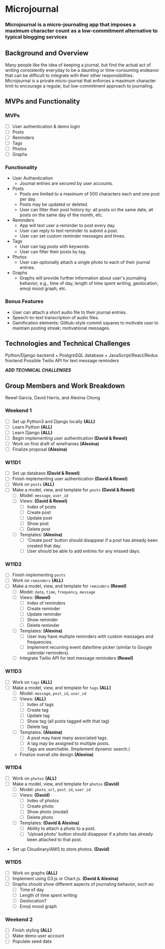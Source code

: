 # Microjournal
### Microjournal is a micro-journaling app that imposes a maximum character count as a low-commitment alternative to typical blogging services

## Background and Overview
Many people like the idea of keeping a journal, but find the actual act of writing consistently everyday to be a daunting or time-consuming endeavor that can be difficult to integrate with their other responsibilities. Microjournal is a private micro-journal that enforces a maximum character limit to encourage a regular, but low-commitment approach to journaling.

## MVPs and Functionality
### MVPs
- [ ] User authentication & demo login
- [ ] Posts
- [ ] Reminders
- [ ] Tags
- [ ] Photos
- [ ] Graphs

### Functionality
+ User Authentication
  + Journal entries are secured by user accounts.
+ Posts
  + Posts are limited to a maximum of 500 characters each and one post per day.
  + Posts may be updated or deleted.
  + User can filter their post history by: all posts on the same date, all posts on the same day of the month, etc.
+ Reminders
  + App will text user a reminder to post every day.
  + User can reply to text reminder to submit a post.
  + User can set custom reminder messages and times.
+ Tags
  + User can tag posts with keywords.
  + User can filter their posts by tag.
+ Photos
  + User can optionally attach a single photo to each of their journal entries.
+ Graphs
  + Graphs will provide further information about user's journaling behavior, e.g., time of day, length of time spent writing, geolocation, emoji mood graph, etc.

### Bonus Features
+ User can attach a short audio file to their journal entries.
+ Speech-to-text transcription of audio files.
+ Gamification elements: Github-style commit squares to motivate user to maintain posting streak; motivational messages.

## Technologies and Technical Challenges
Python/Django backend + PostgreSQL database + JavaScript/React/Redux frontend
Possible Twilio API for text message reminders


***ADD TECHNICAL CHALLENGES***

## Group Members and Work Breakdown
Rewel Garcia, David Harris, and Alexina Chong

### Weekend 1
- [ ] Set up Python3 and Django locally **(ALL)**
- [ ] Learn Python **(ALL)**
- [ ] Learn Django **(ALL)**
- [ ] Begin implementing user authentication **(David & Rewel)**
- [ ] Work on first draft of wireframes **(Alexina)**
- [ ] Finalize proposal **(Alexina)**

### W11D1
- [ ] Set up database **(David & Rewel)**
- [ ] Finish implementing user authentication **(David & Rewel)**
- [ ] Work on `posts` **(ALL)**
- [ ] Make a model, view, and template for `posts` **(David & Rewel)**
  - [ ] Model: `message`, `user_id`
  - [ ] Views: **(David & Rewel)**
    - [ ] Index of posts
    - [ ] Create post
    - [ ] Update post
    - [ ] Show post
    - [ ] Delete post
  - [ ] Templates: **(Alexina)**
    - [ ] 'Create post' button should disappear if a post has already been created that day.
    - [ ] User should be able to add entries for any missed days.

### W11D2
- [ ] Finish implementing `posts`
- [ ] Work on `reminders` **(ALL)**
- [ ] Make a model, view, and template for `reminders` **(Rewel)**
  - [ ] Model: `date`, `time`, `frequency`, `message`
  - [ ] Views: **(Rewel)**
    - [ ] Index of reminders
    - [ ] Create reminder
    - [ ] Update reminder
    - [ ] Show reminder
    - [ ] Delete reminder
  - [ ] Templates: **(Alexina)**
    - [ ] User may have multiple reminders with custom messages and frequencies.
    - [ ] Implement recurring event date/time picker (similar to Google calendar reminders).
  - [ ] Integrate Twilio API for text message reminders **(Rewel)**

### W11D3
- [ ] Work on `tags` **(ALL)**
- [ ] Make a model, view, and template for `tags` **(ALL)**
  - [ ] Model: `message`, `post_id`, `user_id`
  - [ ] Views: **(ALL)**
    - [ ] Index of tags
    - [ ] Create tag
    - [ ] Update tag
    - [ ] Show tag (all posts tagged with that tag)
    - [ ] Delete tag
  - [ ] Templates: **(Alexina)**
    - [ ] A post may have many associated tags.
    - [ ] A tag may be assigned to multiple posts.
    - [ ] Tags are searchable. (Implement dynamic search.)
  - Finalize overall site design **(Alexina)**

### W11D4
- [ ] Work on `photos` **(ALL)**
- [ ] Make a model, view, and template for `photos` **(David)**
  - [ ] Model: `photo_url`, `post_id`, `user_id`
  - [ ] Views: **(David)**
    - [ ] Index of photos
    - [ ] Create photo
    - [ ] Show photo (modal)
    - [ ] Delete photo
  - [ ] Templates: **(David & Alexina)**
    - [ ] Ability to attach a photo to a post.
    - [ ] 'Upload photo' button should disappear if a photo has already been attached to that post.
- Set up Cloudinary/AWS to store photos. **(David)**

### W11D5
- [ ] Work on graphs **(ALL)**
- [ ] Implement using D3.js or Chart.js. **(David & Alexina)**
- [ ] Graphs should show different aspects of journaling behavior, such as:
  - [ ] Time of day
  - [ ] Length of time spent writing
  - [ ] Geolocation?
  - [ ] Emoji mood graph

### Weekend 2
- [ ] Finish styling **(ALL)**
- [ ] Make demo user account
- [ ] Populate seed data
